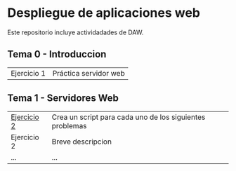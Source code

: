 # Despliegue de aplicaciones web
Este repositorio incluye actividadades de DAW.

## Tema 0 - Introduccion

|   |  |
| ------------- | ------------- |
| Ejercicio 1 | Práctica servidor web |

## Tema 1 - Servidores Web

|   |  |
| ------------- | ------------- |
| [Ejercicio 2](Tema1/Ejercicio1/) | Crea un script para cada uno de los siguientes problemas |
| Ejercicio 2 | Breve descripcion  |
| ... | ...  |
